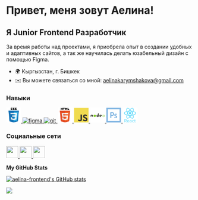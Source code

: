 Привет, [](https://user-images.githubusercontent.com/18350557/176309783-0785949b-9127-417c-8b55-ab5a4333674e.gif)меня зовут Аелина!
==============================================================================================================================

Я Junior Frontend Разработчик
---------------------------------------------

За время работы над проектами, я приобрела опыт в создании удобных и адаптивных сайтов, а так же научилась делать юзабельный дизайн с помощью Figma.

* 🌍 Кыргызстан, г. Бишкек
* ✉️ Вы можете связаться со мной: [aelinakarymshakova@gmail.com](mailto:aelinakarymshakova@gmail.com)

### Навыки

<p align="left"> <a href="https://www.w3schools.com/css/" target="_blank" rel="noreferrer"> <img src="https://raw.githubusercontent.com/devicons/devicon/master/icons/css3/css3-original-wordmark.svg" alt="css3" width="40" height="40"/> </a> <a href="https://www.figma.com/" target="_blank" rel="noreferrer"> <img src="https://www.vectorlogo.zone/logos/figma/figma-icon.svg" alt="figma" width="40" height="40"/> </a> <a href="https://git-scm.com/" target="_blank" rel="noreferrer"> <img src="https://www.vectorlogo.zone/logos/git-scm/git-scm-icon.svg" alt="git" width="40" height="40"/> </a> <a href="https://www.w3.org/html/" target="_blank" rel="noreferrer"> <img src="https://raw.githubusercontent.com/devicons/devicon/master/icons/html5/html5-original-wordmark.svg" alt="html5" width="40" height="40"/> </a> <a href="https://developer.mozilla.org/en-US/docs/Web/JavaScript" target="_blank" rel="noreferrer"> <img src="https://raw.githubusercontent.com/devicons/devicon/master/icons/javascript/javascript-original.svg" alt="javascript" width="40" height="40"/> </a> <a href="https://nodejs.org" target="_blank" rel="noreferrer"> <img src="https://raw.githubusercontent.com/devicons/devicon/master/icons/nodejs/nodejs-original-wordmark.svg" alt="nodejs" width="40" height="40"/> </a> <a href="https://www.photoshop.com/en" target="_blank" rel="noreferrer"> <img src="https://raw.githubusercontent.com/devicons/devicon/master/icons/photoshop/photoshop-line.svg" alt="photoshop" width="40" height="40"/> </a> <a href="https://reactjs.org/" target="_blank" rel="noreferrer"> <img src="https://raw.githubusercontent.com/devicons/devicon/master/icons/react/react-original-wordmark.svg" alt="react" width="40" height="40"/> </a> </p>

### Социальные сети

<p align="left"> <a href="https://www.github.com/aelina-frontend" target="_blank" rel="noreferrer"> 
  <picture> 
    <source media="(prefers-color-scheme: dark)" srcset="https://raw.githubusercontent.com/danielcranney/readme-generator/main/public/icons/socials/github-dark.svg" /> 
    <source media="(prefers-color-scheme: light)" srcset="https://raw.githubusercontent.com/danielcranney/readme-generator/main/public/icons/socials/github.svg" /> <img src="https://raw.githubusercontent.com/danielcranney/readme-generator/main/public/icons/socials/github.svg" width="32" height="32" /> 
  </picture> 
</a> 
  <a href="https://www.linkedin.com/in/https://www.linkedin.com/in/aelina-karymshakova-96b9a9236/" target="_blank" rel="noreferrer"> 
    <picture> 
      <source media="(prefers-color-scheme: dark)" srcset="undefined" /> 
      <source media="(prefers-color-scheme: light)" srcset="https://raw.githubusercontent.com/danielcranney/readme-generator/main/public/icons/socials/linkedin.svg" /> 
      <img src="https://raw.githubusercontent.com/danielcranney/readme-generator/main/public/icons/socials/linkedin.svg" width="32" height="32" /> 
    </picture> 
  </a> 
  <a href="https://t.me/aelina9852" target="_blank" rel="https://w7.pngwing.com/pngs/284/690/png-transparent-telegram-logo-computer-icons-telegram-logo-blue-angle-triangle-thumbnail.png)"> 
    <picture> 
      <source media="(prefers-color-scheme: dark)" srcset="undefined" /> 
    <source media="(prefers-color-scheme: light)" srcset="https://w7.pngwing.com/pngs/284/690/png-transparent-telegram-logo-computer-icons-telegram-logo-blue-angle-triangle-thumbnail.png"/> 
      <img src="https://w7.pngwing.com/pngs/284/690/png-transparent-telegram-logo-computer-icons-telegram-logo-blue-angle-triangle-thumbnail.png" width="32" height="32" /> 
  </picture> 
  </a>
</p>

<b>My GitHub Stats</b>

<a href="http://www.github.com/aelina-frontend"><img src="https://github-readme-stats.vercel.app/api?username=aelina-frontend&show_icons=true&hide=&count_private=true&title_color=14b8a6&text_color=000000&icon_color=0891b2&bg_color=ffffff&hide_border=true&show_icons=true" alt="aelina-frontend's GitHub stats" /></a>

<a href="http://www.github.com/aelina-frontend"><img src="https://github-readme-streak-stats.herokuapp.com/?user=aelina-frontend&stroke=000000&background=ffffff&ring=14b8a6&fire=14b8a6&currStreakNum=000000&currStreakLabel=14b8a6&sideNums=000000&sideLabels=000000&dates=000000&hide_border=true" /></a>



